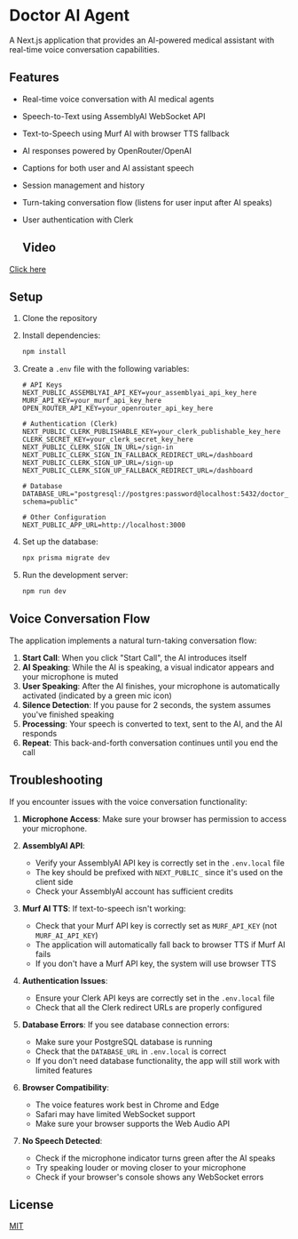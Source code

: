 # Doctor AI Agent

A Next.js application that provides an AI-powered medical assistant with real-time voice conversation capabilities.

## Features

- Real-time voice conversation with AI medical agents
- Speech-to-Text using AssemblyAI WebSocket API
- Text-to-Speech using Murf AI with browser TTS fallback
- AI responses powered by OpenRouter/OpenAI
- Captions for both user and AI assistant speech
- Session management and history
- Turn-taking conversation flow (listens for user input after AI speaks)
- User authentication with Clerk

  ## Video
[Click here](https://imagekit.io/player/embed/rmyd10ywi/Recording%202025-06-29%20204016.mp4?updatedAt=1751212929355&thumbnail=https%3A%2F%2Fik.imagekit.io%2Frmyd10ywi%2FRecording%25202025-06-29%2520204016.mp4%2Fik-thumbnail.jpg%3FupdatedAt%3D1751212929355&updatedAt=1751212929355)

## Setup

1. Clone the repository
2. Install dependencies:
   ```bash
   npm install
   ```
3. Create a `.env` file with the following variables:
   ```
   # API Keys
   NEXT_PUBLIC_ASSEMBLYAI_API_KEY=your_assemblyai_api_key_here
   MURF_API_KEY=your_murf_api_key_here
   OPEN_ROUTER_API_KEY=your_openrouter_api_key_here

   # Authentication (Clerk)
   NEXT_PUBLIC_CLERK_PUBLISHABLE_KEY=your_clerk_publishable_key_here
   CLERK_SECRET_KEY=your_clerk_secret_key_here
   NEXT_PUBLIC_CLERK_SIGN_IN_URL=/sign-in
   NEXT_PUBLIC_CLERK_SIGN_IN_FALLBACK_REDIRECT_URL=/dashboard
   NEXT_PUBLIC_CLERK_SIGN_UP_URL=/sign-up
   NEXT_PUBLIC_CLERK_SIGN_UP_FALLBACK_REDIRECT_URL=/dashboard

   # Database
   DATABASE_URL="postgresql://postgres:password@localhost:5432/doctor_ai?schema=public"

   # Other Configuration
   NEXT_PUBLIC_APP_URL=http://localhost:3000
   ```

4. Set up the database:
   ```bash
   npx prisma migrate dev
   ```

5. Run the development server:
   ```bash
   npm run dev
   ```

## Voice Conversation Flow

The application implements a natural turn-taking conversation flow:

1. **Start Call**: When you click "Start Call", the AI introduces itself
2. **AI Speaking**: While the AI is speaking, a visual indicator appears and your microphone is muted
3. **User Speaking**: After the AI finishes, your microphone is automatically activated (indicated by a green mic icon)
4. **Silence Detection**: If you pause for 2 seconds, the system assumes you've finished speaking
5. **Processing**: Your speech is converted to text, sent to the AI, and the AI responds
6. **Repeat**: This back-and-forth conversation continues until you end the call

## Troubleshooting

If you encounter issues with the voice conversation functionality:

1. **Microphone Access**: Make sure your browser has permission to access your microphone.

2. **AssemblyAI API**: 
   - Verify your AssemblyAI API key is correctly set in the `.env.local` file
   - The key should be prefixed with `NEXT_PUBLIC_` since it's used on the client side
   - Check your AssemblyAI account has sufficient credits

3. **Murf AI TTS**: If text-to-speech isn't working:
   - Check that your Murf API key is correctly set as `MURF_API_KEY` (not `MURF_AI_API_KEY`)
   - The application will automatically fall back to browser TTS if Murf AI fails
   - If you don't have a Murf API key, the system will use browser TTS

4. **Authentication Issues**:
   - Ensure your Clerk API keys are correctly set in the `.env.local` file
   - Check that all the Clerk redirect URLs are properly configured

5. **Database Errors**: If you see database connection errors:
   - Make sure your PostgreSQL database is running
   - Check that the `DATABASE_URL` in `.env.local` is correct
   - If you don't need database functionality, the app will still work with limited features

6. **Browser Compatibility**: 
   - The voice features work best in Chrome and Edge
   - Safari may have limited WebSocket support
   - Make sure your browser supports the Web Audio API

7. **No Speech Detected**:
   - Check if the microphone indicator turns green after the AI speaks
   - Try speaking louder or moving closer to your microphone
   - Check if your browser's console shows any WebSocket errors

## License

[MIT](LICENSE)
